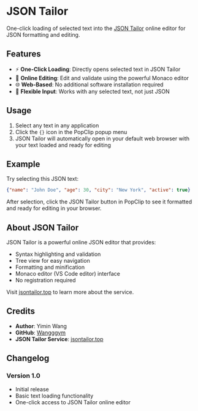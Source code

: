 # JSON Tailor

One-click loading of selected text into the [JSON Tailor](https://jsontailor.top) online editor for JSON formatting and editing.

## Features

- ⚡ **One-Click Loading**: Directly opens selected text in JSON Tailor
- 🔧 **Online Editing**: Edit and validate using the powerful Monaco editor
- 🌐 **Web-Based**: No additional software installation required
- 📝 **Flexible Input**: Works with any selected text, not just JSON

## Usage

1. Select any text in any application
2. Click the `{}` icon in the PopClip popup menu
3. JSON Tailor will automatically open in your default web browser with your text loaded and ready for editing

## Example

Try selecting this JSON text:
```json
{"name": "John Doe", "age": 30, "city": "New York", "active": true}
```

After selection, click the JSON Tailor button in PopClip to see it formatted and ready for editing in your browser.

## About JSON Tailor

JSON Tailor is a powerful online JSON editor that provides:
- Syntax highlighting and validation
- Tree view for easy navigation
- Formatting and minification
- Monaco editor (VS Code editor) interface
- No registration required

Visit [jsontailor.top](https://jsontailor.top) to learn more about the service.

## Credits

- **Author**: Yimin Wang
- **GitHub**: [Wangggym](https://github.com/Wangggym)
- **JSON Tailor Service**: [jsontailor.top](https://jsontailor.top)

## Changelog

### Version 1.0
- Initial release
- Basic text loading functionality
- One-click access to JSON Tailor online editor